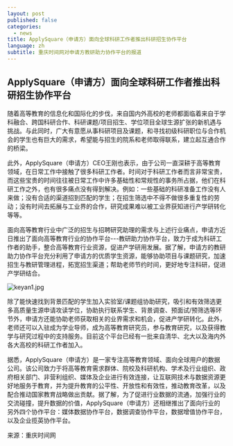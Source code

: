 ```yaml
---
layout: post
published: false
categories:
  - news
title: ApplySquare（申请方）面向全球科研工作者推出科研招生协作平台
language: zh
subtitle: 重庆时间网对申请方教研助力协作平台的报道
---
```

## ApplySquare（申请方）面向全球科研工作者推出科研招生协作平台

随着高等教育的信息化和国际化的步伐，来自国内外高校的老师都面临着来自于学科融合、跨国科研合作、科研课题/项目招生、学位项目全球生源扩张的新机遇与挑战。与此同时，广大有意愿从事科研项目及课题，和寻找初级科研职位与合作机会的学生也有巨大的需求，希望能与招生的院系和老师取得联系，建立起互通合作的桥梁。 

此外，ApplySquare（申请方）CEO王刚也表示，由于公司一直深耕于高等教育领域，在日常工作中接触了很多科研工作者。时间对于科研工作者而言非常宝贵，而这些宝贵的时间往往被日常工作中许多基础性和常规性的事务所占据，他们在科研工作之外，也有很多痛点没有得到解决。例如：一些基础的科研准备工作没有人来做；没有合适的渠道招到匹配的学生；在招生筛选中不得不做很多重复性的劳动；没有时间去拓展与工业界的合作，研究成果难以被工业界获知进行产学研转化等等。 

面向高等教育行业中广泛的招生与招聘研究助理的需求与上述行业痛点，申请方近日推出了面向高等教育行业的协作平台---教研助力协作平台，致力于成为科研工作者的助手，整合高等教育行业资源，促进产学研用发展。据了解，申请方的教研助力协作平台充分利用了申请方的优质学生资源，能够协助项目与课题研究，加速招生与教研管理进程，拓宽招生渠道；帮助老师节约时间，更好地专注科研，促进产学研结合。 

![keyan1.jpg]({{site.baseurl}}/image/keyan1.jpg)



除了能快速找到背景匹配的学生加入实验室/课题组协助研究，吸引和有效筛选更多高质量生源申请攻读学位，协助执行联系学生、背景调查、预面试/预筛选等环节外，申请方还能协助老师获取相关的业界需求和机会，促进产学研转化。此外，老师还可以入驻成为学业导师，成为高等教育研究员，参与教育研究，以及获得教学与研究过程中的支持服务。目前这个平台已经有一批来自清华、北大以及海内外各大高校的科研工作者加入。 


据悉，ApplySquare（申请方）是一家专注高等教育领域、面向全球用户的数据公司。该公司致力于将高等教育需求群体、院校及科研机构、学术及行业组织、政府相关部门、非营利组织、媒体及企业进行有效连接，让互联网技术与数据资源更好地服务于教育，并为提升教育的公平性、开放性和有效性，推动教育改革，以及配合推动国家教育战略做出贡献。据了解，为了促进行业数据的流通，加强行业的交流碰撞，提升数据的价值，ApplySquare（申请方）还相继推出了面向行业的另外四个协作平台：媒体数据协作平台，数据调查协作平台，数据增值协作平台，以及企业揽英协作平台。

来源：重庆时间网
